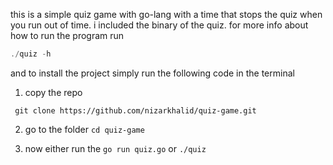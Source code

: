this is a simple quiz game with go-lang with a time that stops the quiz when you run out of time. i included the binary of the quiz. for more info about how to run the program run

```go
./quiz -h
```

and to install the project simply run the following code in the terminal

1. copy the repo

```git
 git clone https://github.com/nizarkhalid/quiz-game.git

```

2. go to the folder
   `cd quiz-game`

3. now either run the `go run quiz.go` or `./quiz`
